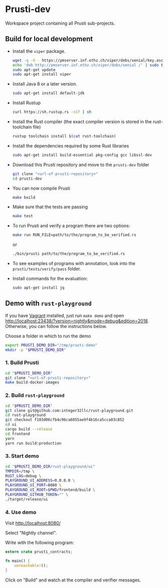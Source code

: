Prusti-dev
==========

Workspace project containing all Prusti sub-projects.


Build for local development
---------------------------

- Install the `viper` package.

    ```bash
    wget -q -O - https://pmserver.inf.ethz.ch/viper/debs/xenial/key.asc | sudo apt-key add -
    echo 'deb http://pmserver.inf.ethz.ch/viper/debs/xenial /' | sudo tee /etc/apt/sources.list.d/viper.list
    sudo apt-get update  
    sudo apt-get install viper
    ```

- Install Java 8 or a later version.

    ```bash
    sudo apt-get install default-jdk
    ```

- Install Rustup

	```bash
	curl https://sh.rustup.rs -sSf | sh
	```

- Install the Rust compiler (the exact compiler version is stored in the rust-toolchain file)

    ```bash
    rustup toolchain install $(cat rust-toolchain)
    ```

- Install the dependencies required by some Rust libraries

	```bash
	sudo apt-get install build-essential pkg-config gcc libssl-dev
	```

- Download this Prusti repository and move to the `prusti-dev` folder

	```bash
	git clone "<url-of-prusti-repository>"
	cd prusti-dev
	```

- You can now compile Prusti

    ```bash
    make build
    ```

- Make sure that the tests are passing

    ```bash
    make test
    ```

- To run Prusti and verify a program there are two options:

    ```bash
    make run RUN_FILE=path/to/the/program_to_be_verified.rs
    ```

	or

    ```bash
    ./bin/prusti path/to/the/program_to_be_verified.rs
    ```

- To see examples of programs with annotation, look into the `prusti/tests/verify/pass` folder.

- Install commands for the evaluation:

	```bash
	sudo apt-get install jq
	```


Demo with `rust-playground`
---------------------------

If you have [Vagrant](https://www.vagrantup.com/) installed, just run
``make demo`` and open
<http://localhost:23438/?version=nightly&mode=debug&edition=2018>.
Otherwise, you can follow the instructions below.

Choose a folder in which to run the demo
```bash
export PRUSTI_DEMO_DIR="/tmp/prusti-demo"
mkdir -p "$PRUSTI_DEMO_DIR"
```

### 1. Build Prusti
```bash
cd "$PRUSTI_DEMO_DIR"
git clone "<url-of-prusti-repository>"
make build-docker-images
```

### 2. Build `rust-playground`
```bash
cd "$PRUSTI_DEMO_DIR"
git clone git@github.com:integer32llc/rust-playground.git
cd rust-playground
git checkout f103d06cfb4c96ca6055ae9f4b16ca5cca03c852
cd ui
cargo build --release
cd frontend
yarn
yarn run build:production
```

### 3. Start demo
```bash
cd "$PRUSTI_DEMO_DIR/rust-playground/ui"
TMPDIR=/tmp \
RUST_LOG=debug \
PLAYGROUND_UI_ADDRESS=0.0.0.0 \
PLAYGROUND_UI_PORT=8080 \
PLAYGROUND_UI_ROOT=$PWD/frontend/build \
PLAYGROUND_GITHUB_TOKEN="" \
./target/release/ui
```

### 4. Use demo

Visit <http://localhost:8080/>

Select "Nightly channel".

Write with the following program:
```rust
extern crate prusti_contracts;

fn main() {
    unreachable!();
}
```

Click on "Build" and watch at the compiler and verifier messages.
